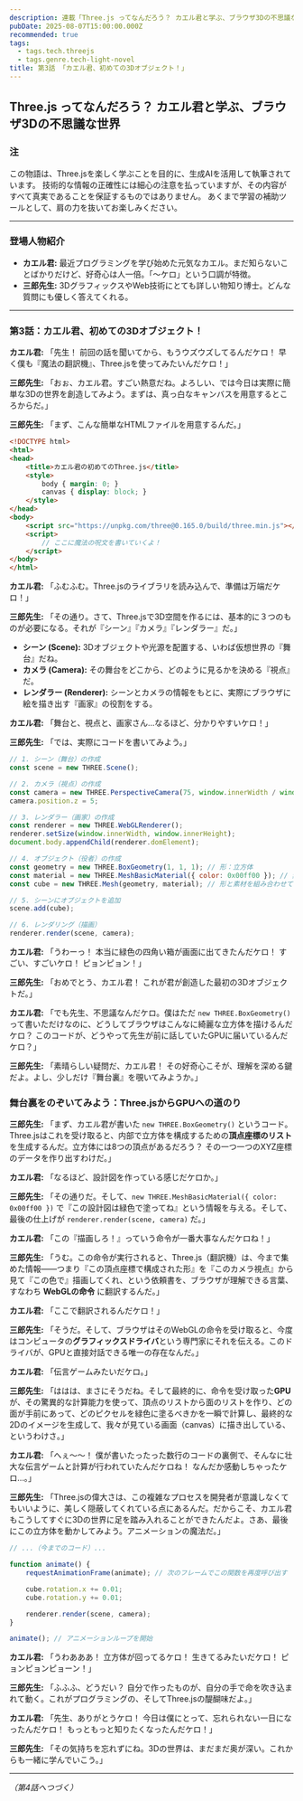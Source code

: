 ```yaml
---
description: 連載「Three.js ってなんだろう？ カエル君と学ぶ、ブラウザ3Dの不思議な世界」
pubDate: 2025-08-07T15:00:00.000Z
recommended: true
tags:
  - tags.tech.threejs
  - tags.genre.tech-light-novel
title: 第3話 「カエル君、初めての3Dオブジェクト！」 
---
```


## Three.js ってなんだろう？ カエル君と学ぶ、ブラウザ3Dの不思議な世界

### 注

この物語は、Three.jsを楽しく学ぶことを目的に、生成AIを活用して執筆されています。
技術的な情報の正確性には細心の注意を払っていますが、その内容がすべて真実であることを保証するものではありません。
あくまで学習の補助ツールとして、肩の力を抜いてお楽しみください。

---

### 登場人物紹介

*   **カエル君:** 最近プログラミングを学び始めた元気なカエル。まだ知らないことばかりだけど、好奇心は人一倍。「〜ケロ」という口調が特徴。
*   **三郎先生:** 3DグラフィックスやWeb技術にとても詳しい物知り博士。どんな質問にも優しく答えてくれる。

---

### 第3話：カエル君、初めての3Dオブジェクト！

**カエル君:** 「先生！ 前回の話を聞いてから、もうウズウズしてるんだケロ！ 早く僕も『魔法の翻訳機』、Three.jsを使ってみたいんだケロ！」

**三郎先生:** 「おぉ、カエル君。すごい熱意だね。よろしい、では今日は実際に簡単な3Dの世界を創造してみよう。まずは、真っ白なキャンバスを用意するところからだ。」

**三郎先生:** 「まず、こんな簡単なHTMLファイルを用意するんだ。」

```html
<!DOCTYPE html>
<html>
<head>
    <title>カエル君の初めてのThree.js</title>
    <style>
        body { margin: 0; }
        canvas { display: block; }
    </style>
</head>
<body>
    <script src="https://unpkg.com/three@0.165.0/build/three.min.js"></script>
    <script>
        // ここに魔法の呪文を書いていくよ！
    </script>
</body>
</html>
```

**カエル君:** 「ふむふむ。Three.jsのライブラリを読み込んで、準備は万端だケロ！」

**三郎先生:** 「その通り。さて、Three.jsで3D空間を作るには、基本的に３つのものが必要になる。それが『シーン』『カメラ』『レンダラー』だ。」

*   **シーン (Scene):** 3Dオブジェクトや光源を配置する、いわば仮想世界の『舞台』だね。
*   **カメラ (Camera):** その舞台をどこから、どのように見るかを決める『視点』だ。
*   **レンダラー (Renderer):** シーンとカメラの情報をもとに、実際にブラウザに絵を描き出す『画家』の役割をする。

**カエル君:** 「舞台と、視点と、画家さん…なるほど、分かりやすいケロ！」

**三郎先生:** 「では、実際にコードを書いてみよう。」

```javascript
// 1. シーン（舞台）の作成
const scene = new THREE.Scene();

// 2. カメラ（視点）の作成
const camera = new THREE.PerspectiveCamera(75, window.innerWidth / window.innerHeight, 0.1, 1000);
camera.position.z = 5;

// 3. レンダラー（画家）の作成
const renderer = new THREE.WebGLRenderer();
renderer.setSize(window.innerWidth, window.innerHeight);
document.body.appendChild(renderer.domElement);

// 4. オブジェクト（役者）の作成
const geometry = new THREE.BoxGeometry(1, 1, 1); // 形：立方体
const material = new THREE.MeshBasicMaterial({ color: 0x00ff00 }); // 素材：緑色
const cube = new THREE.Mesh(geometry, material); // 形と素材を組み合わせてメッシュを作成

// 5. シーンにオブジェクトを追加
scene.add(cube);

// 6. レンダリング（描画）
renderer.render(scene, camera);
```

**カエル君:** 「うわーっ！ 本当に緑色の四角い箱が画面に出てきたんだケロ！ すごい、すごいケロ！ ピョンピョン！」

**三郎先生:** 「おめでとう、カエル君！ これが君が創造した最初の3Dオブジェクトだ。」

**カエル君:** 「でも先生、不思議なんだケロ。僕はただ `new THREE.BoxGeometry()` って書いただけなのに、どうしてブラウザはこんなに綺麗な立方体を描けるんだケロ？ このコードが、どうやって先生が前に話していたGPUに届いているんだケロ？」

**三郎先生:** 「素晴らしい疑問だ、カエル君！ その好奇心こそが、理解を深める鍵だよ。よし、少しだけ『舞台裏』を覗いてみようか。」

### 舞台裏をのぞいてみよう：Three.jsからGPUへの道のり

**三郎先生:** 「まず、カエル君が書いた `new THREE.BoxGeometry()` というコード。Three.jsはこれを受け取ると、内部で立方体を構成するための**頂点座標のリスト**を生成するんだ。立方体には8つの頂点があるだろう？ その一つ一つのXYZ座標のデータを作り出すわけだ。」

**カエル君:** 「なるほど、設計図を作っている感じだケロか。」

**三郎先生:** 「その通りだ。そして、`new THREE.MeshBasicMaterial({ color: 0x00ff00 })` で『この設計図は緑色で塗ってね』という情報を与える。そして、最後の仕上げが `renderer.render(scene, camera)` だ。」

**カエル君:** 「この『描画しろ！』っていう命令が一番大事なんだケロね！」

**三郎先生:** 「うむ。この命令が実行されると、Three.js（翻訳機）は、今まで集めた情報――つまり『この頂点座標で構成された形』を『このカメラ視点』から見て『この色で』描画してくれ、という依頼書を、ブラウザが理解できる言葉、すなわち **WebGLの命令** に翻訳するんだ。」

**カエル君:** 「ここで翻訳されるんだケロ！」

**三郎先生:** 「そうだ。そして、ブラウザはそのWebGLの命令を受け取ると、今度はコンピュータの**グラフィックスドライバ**という専門家にそれを伝える。このドライバが、GPUと直接対話できる唯一の存在なんだ。」

**カエル君:** 「伝言ゲームみたいだケロ。」

**三郎先生:** 「ははは、まさにそうだね。そして最終的に、命令を受け取った**GPU**が、その驚異的な計算能力を使って、頂点のリストから面のリストを作り、どの面が手前にあって、どのピクセルを緑色に塗るべきかを一瞬で計算し、最終的な2Dのイメージを生成して、我々が見ている画面（canvas）に描き出している、というわけさ。」

**カエル君:** 「へぇ〜〜！ 僕が書いたったった数行のコードの裏側で、そんなに壮大な伝言ゲームと計算が行われていたんだケロね！ なんだか感動しちゃったケロ…。」

**三郎先生:** 「Three.jsの偉大さは、この複雑なプロセスを開発者が意識しなくてもいいように、美しく隠蔽してくれている点にあるんだ。だからこそ、カエル君もこうしてすぐに3Dの世界に足を踏み入れることができたんだよ。さあ、最後にこの立方体を動かしてみよう。アニメーションの魔法だ。」

```javascript
// ...（今までのコード）...

function animate() {
    requestAnimationFrame(animate); // 次のフレームでこの関数を再度呼び出す

    cube.rotation.x += 0.01;
    cube.rotation.y += 0.01;

    renderer.render(scene, camera);
}

animate(); // アニメーションループを開始
```

**カエル君:** 「うわあああ！ 立方体が回ってるケロ！ 生きてるみたいだケロ！ ピョンピョンピョーン！」

**三郎先生:** 「ふふふ、どうだい？ 自分で作ったものが、自分の手で命を吹き込まれて動く。これがプログラミングの、そしてThree.jsの醍醐味だよ。」

**カエル君:** 「先生、ありがとうケロ！ 今日は僕にとって、忘れられない一日になったんだケロ！ もっともっと知りたくなったんだケロ！」

**三郎先生:** 「その気持ちを忘れずにね。3Dの世界は、まだまだ奥が深い。これからも一緒に学んでいこう。」

---
*（第4話へつづく）*

